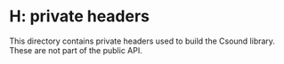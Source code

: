 H: private headers
==================

This directory contains private headers used to build
the Csound library. These are not part of the public API.
